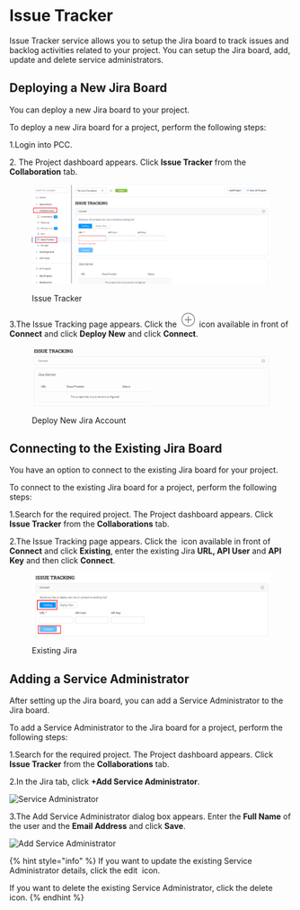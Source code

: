 # Issue Tracker

Issue Tracker service allows you to setup the Jira board to track issues and backlog activities related to your project. You can setup the Jira board, add, update and delete service administrators.

## Deploying a New Jira Board <a href="#deploying-a-new-jira-board" id="deploying-a-new-jira-board"></a>

You can deploy a new Jira board to your project.

To deploy a new Jira board for a project, perform the following steps:

1.Login into PCC.

2\. The Project dashboard appears. Click **Issue Tracker** from the **Collaboration** tab.

<figure><img src="../../../.gitbook/assets/image (1) (1) (1) (1) (1) (1) (1) (1) (1) (1) (1).png" alt=""><figcaption><p>Issue Tracker </p></figcaption></figure>

3.The Issue Tracking page appears. Click the <img src="../../../.gitbook/assets/P Icon (1) (1).png" alt="" data-size="line"> icon available in front of **Connect** and click **Deploy New** and click **Connect**.

<figure><img src="../../../.gitbook/assets/Delpoy New Jira.gif" alt=""><figcaption><p>Deploy New Jira Account </p></figcaption></figure>

## Connecting to the Existing Jira Board <a href="#connecting-to-the-existing-jira-board" id="connecting-to-the-existing-jira-board"></a>

You have an option to connect to the existing Jira board for your project.

To connect to the existing Jira board for a project, perform the following steps:

1.Search for the required project. The Project dashboard appears. Click **Issue Tracker** from the **Collaborations** tab.

2.The Issue Tracking page appears. Click the <img src="../../../.gitbook/assets/P Icon (1).png" alt="" data-size="line"> icon available in front of **Connect** and click **Existing**, enter the existing Jira **URL, API User** and **API Key** and then click **Connect**.

<figure><img src="../../../.gitbook/assets/Exisitng Jira.png" alt=""><figcaption><p>Existing Jira </p></figcaption></figure>

## Adding a Service Administrator <a href="#adding-a-service-administrator" id="adding-a-service-administrator"></a>

After setting up the Jira board, you can add a Service Administrator to the Jira board.

To add a Service Administrator to the Jira board for a project, perform the following steps:

1.Search for the required project. The Project dashboard appears. Click **Issue Tracker** from the **Collaborations** tab.

2.In the Jira tab, click **+Add Service Administrator**.

![Service Administrator](https://lh4.googleusercontent.com/lwtL9giH5YokrmRK4BdTxVUs5\_hcdMjWmjPNobARv5n7pKYHxAOaDF27OzNfR0BlWS4wAPZaY5ygAH65IsqK2Nz20Ml87cco7UhYHgRwIVbG6PfAb6EFNcUpO2S\_PybwBpAGfVWBEO6kU5NvgMg)

3.The Add Service Administrator dialog box appears. Enter the **Full Name** of the user and the **Email Address** and click **Save**.

![Add Service Administrator](https://lh6.googleusercontent.com/Btevp6m537vBEzJukC\_v2cgQFaAtrkFJ9zeDuHuKuVTb68xX3C7LRfBFZc0iSbjRaanoK3FsNZIZIdr96-jR8k1QfVAEQrAi3M0VNUkQIG2gJ\_OOGHrF\_TlS3pr23TtMxKSmv5OQOpu7-9wjVvE)

{% hint style="info" %}
If you want to update the existing Service Administrator details, click the edit <img src="../../../.gitbook/assets/Edit_Icon (2).png" alt="" data-size="line"> icon.

If you want to delete the existing Service Administrator, click the delete <img src="../../../.gitbook/assets/Delete_Icon (1).png" alt="" data-size="line">icon.
{% endhint %}

## &#x20;<a href="#adding-a-jira-project" id="adding-a-jira-project"></a>

